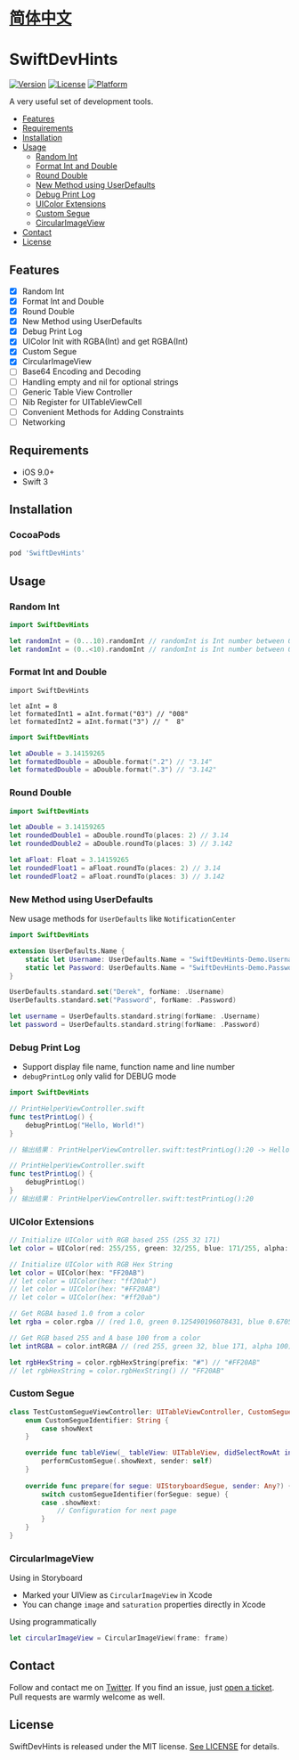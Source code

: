 # [简体中文](README.md)
# SwiftDevHints

[![Version](https://img.shields.io/cocoapods/v/SwiftDevHints.svg?style=flat)](http://cocoapods.org/pods/SwiftDevHints)
[![License](https://img.shields.io/cocoapods/l/SwiftDevHints.svg?style=flat)](http://cocoapods.org/pods/SwiftDevHints)
[![Platform](https://img.shields.io/cocoapods/p/SwiftDevHints.svg?style=flat)](http://cocoapods.org/pods/SwiftDevHints)

A very useful set of development tools.

- [Features](#features)
- [Requirements](#requirements)
- [Installation](#installation)
- [Usage](#usage)
    + [Random Int](#random-int)
    + [Format Int and Double](#format-int-and-double)
    + [Round Double](#round-double)
    + [New Method using UserDefaults](#new-method-using-userdefaults)
    + [Debug Print Log](#debug-print-log)
    + [UIColor Extensions](#uicolor-extensions)
    + [Custom Segue](#custom-segue)
    + [CircularImageView](#circularimageview)
 - [Contact](#contact)
- [License](#license)

## Features

- [x] Random Int
- [x] Format Int and Double
- [x] Round Double
- [x] New Method using UserDefaults
- [x] Debug Print Log
- [x] UIColor Init with RGBA(Int) and get RGBA(Int)
- [x] Custom Segue
- [x] CircularImageView
- [ ] Base64 Encoding and Decoding
- [ ] Handling empty and nil for optional strings
- [ ] Generic Table View Controller
- [ ] Nib Register for UITableViewCell
- [ ] Convenient Methods for Adding Constraints
- [ ] Networking

## Requirements

- iOS 9.0+
- Swift 3

## Installation

### CocoaPods

```ruby
pod 'SwiftDevHints'
```

## Usage

### Random Int

```swift
import SwiftDevHints

let randomInt = (0...10).randomInt // randomInt is Int number between 0 ~ 10 (include 10)
let randomInt = (0..<10).randomInt // randomInt is Int number between 0 ~ 10 (not include 10)
```

### Format Int and Double

```
import SwiftDevHints

let aInt = 8
let formatedInt1 = aInt.format("03") // "008"
let formatedInt2 = aInt.format("3") // "  8"
```

```swift
import SwiftDevHints

let aDouble = 3.14159265
let formatedDouble = aDouble.format(".2") // "3.14"
let formatedDouble = aDouble.format(".3") // "3.142"
```

### Round Double

```swift
import SwiftDevHints

let aDouble = 3.14159265
let roundedDouble1 = aDouble.roundTo(places: 2) // 3.14
let roundedDouble2 = aDouble.roundTo(places: 3) // 3.142

let aFloat: Float = 3.14159265
let roundedFloat1 = aFloat.roundTo(places: 2) // 3.14
let roundedFloat2 = aFloat.roundTo(places: 3) // 3.142
```

### New Method using UserDefaults

New usage methods for `UserDefaults` like `NotificationCenter`
```swift
import SwiftDevHints

extension UserDefaults.Name {
    static let Username: UserDefaults.Name = "SwiftDevHints-Demo.Username"
    static let Password: UserDefaults.Name = "SwiftDevHints-Demo.Password"
}

UserDefaults.standard.set("Derek", forName: .Username)
UserDefaults.standard.set("Password", forName: .Password)

let username = UserDefaults.standard.string(forName: .Username)
let password = UserDefaults.standard.string(forName: .Password)
```


### Debug Print Log

- Support display file name, function name and line number
- `debugPrintLog` only valid for DEBUG mode

```swift
import SwiftDevHints

// PrintHelperViewController.swift
func testPrintLog() {
    debugPrintLog("Hello, World!")
}

// 输出结果： PrintHelperViewController.swift:testPrintLog():20 -> Hello, World!
```
```swift
// PrintHelperViewController.swift
func testPrintLog() {
    debugPrintLog()
}
// 输出结果： PrintHelperViewController.swift:testPrintLog():20
```


### UIColor Extensions

```swift
// Initialize UIColor with RGB based 255 (255 32 171)
let color = UIColor(red: 255/255, green: 32/255, blue: 171/255, alpha: 1)

// Initialize UIColor with RGB Hex String
let color = UIColor(hex: "FF20AB") 
// let color = UIColor(hex: "ff20ab") 
// let color = UIColor(hex: "#FF20AB") 
// let color = UIColor(hex: "#ff20ab")

// Get RGBA based 1.0 from a color
let rgba = color.rgba // (red 1.0, green 0.125490196078431, blue 0.670588235294118, alpha 1.0)

// Get RGB based 255 and A base 100 from a color
let intRGBA = color.intRGBA // (red 255, green 32, blue 171, alpha 100)

let rgbHexString = color.rgbHexString(prefix: "#") // "#FF20AB"
// let rgbHexString = color.rgbHexString() // "FF20AB"
```

### Custom Segue
```swift
class TestCustomSegueViewController: UITableViewController, CustomSegueProtocol {
    enum CustomSegueIdentifier: String {
        case showNext
    }

    override func tableView(_ tableView: UITableView, didSelectRowAt indexPath: IndexPath) {
        performCustomSegue(.showNext, sender: self)
    }
    
    override func prepare(for segue: UIStoryboardSegue, sender: Any?) {
        switch customSegueIdentifier(forSegue: segue) {
        case .showNext:
            // Configuration for next page
        }
    }
}
```

### CircularImageView
Using in Storyboard
* Marked your UIView as `CircularImageView` in Xcode
* You can change `image` and `saturation` properties directly in Xcode

Using programmatically
```swift
let circularImageView = CircularImageView(frame: frame)
```

<!---
### Generic Table View Controllers

```swift
import SwiftDevHints

struct Category {
    var title: String
}
let categories = [Category(title: "Computers"), Category(title: "Electronics")]

let categoriesVC = ItemsViewController(items: categories, configure: { (cell, category) in
    cell.textLabel?.text = category.title
})
nc.pushViewController(categoriesVC, animated: true)
```


### Nib Register for UITableViewCell

```swift
import SwiftDevHints

override func viewDidLoad() {
    super.viewDidLoad()
    
    registerNibForCellWithIdentifier(ItemCell.cellIdentifier, tableView: tableView)
}

func tableView(_ tableView: UITableView, cellForRowAt indexPath: IndexPath) -> UITableViewCell {
    let cell = tableView.dequeueReusableCell(withIdentifier: ItemCell.cellIdentifier, for: indexPath) as! ItemCell
    // configure cell
    return cell
}
```

### Convenient Methods for Adding Constraints

```
```

### Networking

```swift
```
-->

## Contact

Follow and contact me on [Twitter](https://twitter.com/derekcoder_). If you find an issue, just [open a ticket](https://github.com/derekcoder/SwiftDevHints/issues/new). Pull requests are warmly welcome as well.

## License

SwiftDevHints is released under the MIT license. [See LICENSE](https://github.com/derekcoder/SwiftDevHints/blob/master/LICENSE) for details.

